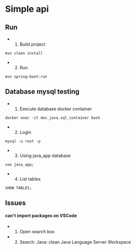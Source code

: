 # Simple api

## Run

-   1. Build project

```shell
mvn clean install
```

-   2. Run

```shell
mvn spring-boot:run
```

## Database mysql testing

-   1. Execute database docker container

```shell
docker exec -it dev_java_sql_container bash
```

-   2. Login

```shell
mysql -u root -p
```

-   3. Using java_app database

```shell
use java_app;
```

-   4. List tables

```shell
SHOW TABLES;
```

## Issues

#### can't import packages on VSCode

-   1. Open search box
-   2. Search: Java: clean Java Language Server Workspace
